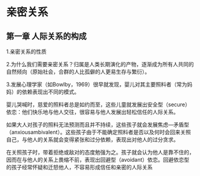 # **亲密关系**

## 第一章 人际关系的构成

1.亲密关系的性质

2.为什么我们需要亲密关系？归属是人类长期演化的产物，逐渐成为所有人共同的自然倾向（原始社会，合群的人比孤僻的人更易生存与繁衍）。

3.发展心理学家（如Bowlby，1969）很早就发现，婴儿对其主要照料者（常为妈妈）的依赖表现出不同的模式。

婴儿哭喊时，慈爱的照料者总是如约而至，这些儿童就发展出安全型（secure）依恋：他们快乐地与他人交往，很容易与他人发展出轻松信任的人际关系。

如果大人对孩子的照料无法预测而且并不持续，这些孩子就会发展焦虑—矛盾型（anxiousambivalent）。这些孩子由于不能确定照料者是否以及何时会回来关照自己，与他人的关系就会变得紧张和过分依赖，表现出对他人的过分贪求。

在关照孩子时，带着拒绝或敌对的态度勉强为之。孩子就会认为他人是靠不住的，因而在与他人的关系上畏缩不前，表现出回避型（avoidant）依恋。回避依恋型的孩子经常怀疑和迁怒他人，不容易形成信任和亲密的人际关系
